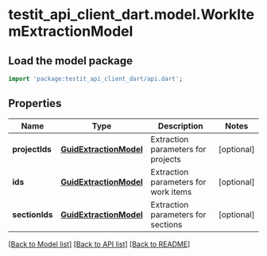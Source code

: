 # testit_api_client_dart.model.WorkItemExtractionModel

## Load the model package
```dart
import 'package:testit_api_client_dart/api.dart';
```

## Properties
Name | Type | Description | Notes
------------ | ------------- | ------------- | -------------
**projectIds** | [**GuidExtractionModel**](GuidExtractionModel.md) | Extraction parameters for projects | [optional] 
**ids** | [**GuidExtractionModel**](GuidExtractionModel.md) | Extraction parameters for work items | [optional] 
**sectionIds** | [**GuidExtractionModel**](GuidExtractionModel.md) | Extraction parameters for sections | [optional] 

[[Back to Model list]](../README.md#documentation-for-models) [[Back to API list]](../README.md#documentation-for-api-endpoints) [[Back to README]](../README.md)


